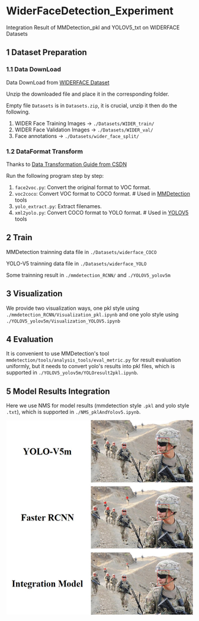 # WiderFaceDetection_Experiment
Integration Result of MMDetection_pkl and YOLOV5_txt on WIDERFACE Datasets

## 1 Dataset Preparation

### 1.1 Data DownLoad
Data DownLoad from [WIDERFACE Dataset](http://shuoyang1213.me/WIDERFACE/index.html)

Unzip the downloaded file and place it in the corresponding folder.

Empty file `Datasets` is in `Datasets.zip`, it is crucial, unzip it then do the following.

1. WIDER Face Training Images    ->   `./Datasets/WIDER_train/`
2. WIDER Face Validation Images  ->   `./Datasets/WIDER_val/`
3. Face annotations              ->   `./Datasets/wider_face_split/`


### 1.2 DataFormat Transform
Thanks to [Data Transformation Guide from CSDN](https://blog.csdn.net/mary_0830/article/details/116589279)

Run the following program step by step:

1. `face2voc.py`: Convert the original format to VOC format.
2. `voc2coco`: Convert VOC format to COCO format.     # Used in [MMDetection](https://github.com/open-mmlab/mmdetection) tools
3. `yolo_extract.py`: Extract filenames.
4. `xml2yolo.py`: Convert COCO format to YOLO format. # Used in [YOLOV5](https://github.com/ultralytics/yolov5) tools

## 2 Train
MMDetection trainning data file in `./Datasets/widerface_COCO`

YOLO-V5 trainning data file in `./Datasets/widerface_YOLO`

Some trainning result in `./mmdetection_RCNN/` and `./YOLOV5_yolov5m`

## 3 Visualization
We provide two visualization ways, one pkl style using `./mmdetection_RCNN/Visualization_pkl.ipynb` and one yolo style using `./YOLOV5_yolov5m/Visualization_YOLOV5.ipynb`


## 4 Evaluation
It is convenient to use MMDetection's tool `mmdetection/tools/analysis_tools/eval_metric.py` for result evaluation uniformly, but it needs to convert yolo's results into pkl files, which is supported in `./YOLOV5_yolov5m/YOLOresult2pkl.ipynb`.

## 5 Model Results Integration
Here we use NMS for model results (mmdetection style `.pkl` and yolo style `.txt`), which is supported in `./NMS_pklAndYolov5.ipynb`.

![Example](example.jpg)
